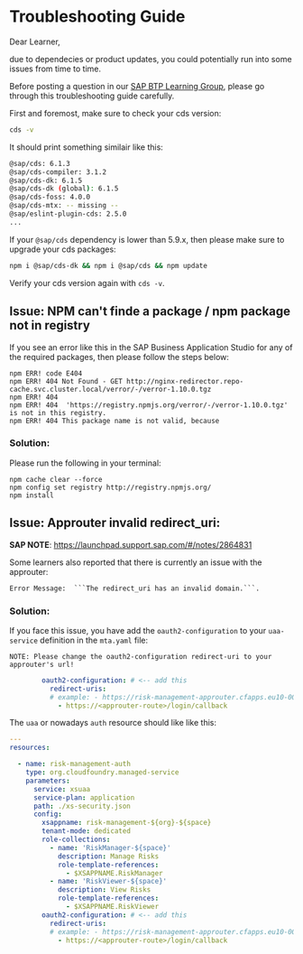 # Troubleshooting Guide

Dear Learner,

due to dependecies or product updates, you could potentially run into some issues from time to time.

Before posting a question in our [SAP BTP Learning Group](https://groups.community.sap.com/t5/sap-btp-learning/gh-p/SAP-BTP-Learning), please go through this troubleshooting guide carefully.

First and foremost, make sure to check your cds version:

```bash
cds -v
```

It should print something similair like this:
```bash
@sap/cds: 6.1.3
@sap/cds-compiler: 3.1.2
@sap/cds-dk: 6.1.5
@sap/cds-dk (global): 6.1.5
@sap/cds-foss: 4.0.0
@sap/cds-mtx: -- missing --
@sap/eslint-plugin-cds: 2.5.0
...
```

If your ```@sap/cds``` dependency is lower than 5.9.x, then please make sure to upgrade your cds packages:

```bash
npm i @sap/cds-dk && npm i @sap/cds && npm update
```

Verify your cds version again with ```cds -v```.

## Issue: NPM can't finde a package / npm package not in registry

If you see an error like this in the SAP Business Application Studio for any of the required packages, then please follow the steps below:

```
npm ERR! code E404
npm ERR! 404 Not Found - GET http://nginx-redirector.repo-cache.svc.cluster.local/verror/-/verror-1.10.0.tgz
npm ERR! 404 
npm ERR! 404  'https://registry.npmjs.org/verror/-/verror-1.10.0.tgz' is not in this registry.
npm ERR! 404 This package name is not valid, because 
```

### Solution:

Please run the following in your terminal:

```
npm cache clear --force
npm config set registry http://registry.npmjs.org/
npm install
```

## Issue: Approuter invalid redirect_uri:

**SAP NOTE**: https://launchpad.support.sap.com/#/notes/2864831

Some learners also reported that there is currently an issue with the approuter: 

    Error Message:  ```The redirect_uri has an invalid domain.```.

### Solution:

If you face this issue, you have add the ```oauth2-configuration``` to your ```uaa-service``` definition in the ```mta.yaml``` file:

```NOTE: Please change the oauth2-configuration redirect-uri to your approuter's url!```

```yaml
        oauth2-configuration: # <-- add this
          redirect-uris:
          # example: - https://risk-management-approuter.cfapps.eu10-004.hana.ondemand.com/login/callback
            - https://<approuter-route>/login/callback
```

The ```uaa``` or nowadays ```auth``` resource should like like this:

```yaml
---
resources:

  - name: risk-management-auth
    type: org.cloudfoundry.managed-service
    parameters:
      service: xsuaa
      service-plan: application
      path: ./xs-security.json
      config:
        xsappname: risk-management-${org}-${space}
        tenant-mode: dedicated
        role-collections:
          - name: 'RiskManager-${space}'
            description: Manage Risks
            role-template-references:
              - $XSAPPNAME.RiskManager
          - name: 'RiskViewer-${space}'
            description: View Risks
            role-template-references:
              - $XSAPPNAME.RiskViewer
        oauth2-configuration: # <-- add this
          redirect-uris:
          # example: - https://risk-management-approuter.cfapps.eu10-004.hana.ondemand.com/login/callback
            - https://<approuter-route>/login/callback
```
